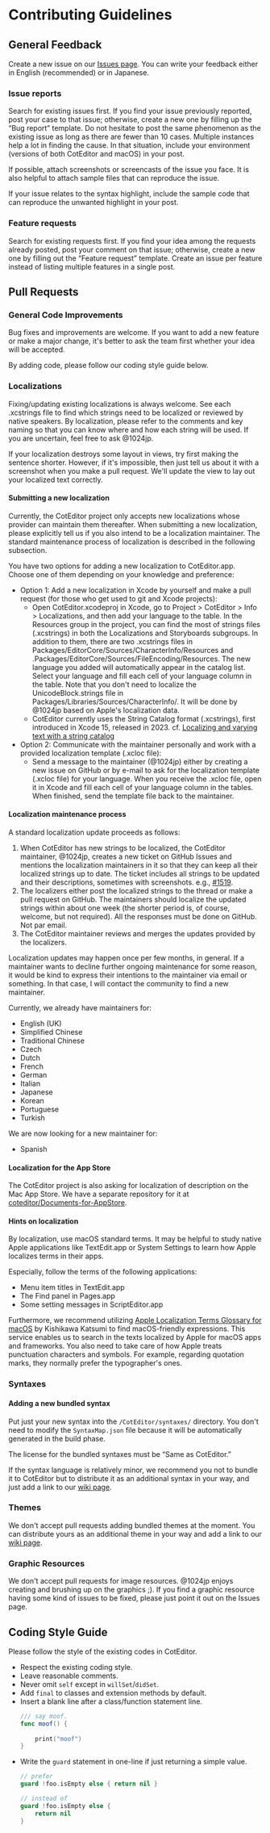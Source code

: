 # Contributing Guidelines

## General Feedback

Create a new issue on our [Issues page](https://github.com/coteditor/CotEditor/issues). You can write your feedback either in English (recommended) or in Japanese.


### Issue reports

Search for existing issues first. If you find your issue previously reported, post your case to that issue; otherwise, create a new one by filling up the “Bug report” template. Do not hesitate to post the same phenomenon as the existing issue as long as there are fewer than 10 cases. Multiple instances help a lot in finding the cause. In that situation, include your environment (versions of both CotEditor and macOS) in your post.

If possible, attach screenshots or screencasts of the issue you face. It is also helpful to attach sample files that can reproduce the issue.

If your issue relates to the syntax highlight, include the sample code that can reproduce the unwanted highlight in your post.


### Feature requests

Search for existing requests first. If you find your idea among the requests already posted, post your comment on that issue; otherwise, create a new one by filling out the “Feature request” template.
Create an issue per feature instead of listing multiple features in a single post.



## Pull Requests

### General Code Improvements

Bug fixes and improvements are welcome. If you want to add a new feature or make a major change, it's better to ask the team first whether your idea will be accepted.

By adding code, please follow our coding style guide below.


### Localizations

Fixing/updating existing localizations is always welcome. See each .xcstrings file to find which strings need to be localized or reviewed by native speakers. By localization, please refer to the comments and key naming so that you can know where and how each string will be used. If you are uncertain, feel free to ask @1024jp.

If your localization destroys some layout in views, try first making the sentence shorter. However, if it's impossible, then just tell us about it with a screenshot when you make a pull request. We'll update the view to lay out your localized text correctly.

#### Submitting a new localization

Currently, the CotEditor project only accepts new localizations whose provider can maintain them thereafter. When submitting a new localization, please explicitly tell us if you also intend to be a localization maintainer. The standard maintenance process of localization is described in the following subsection.

You have two options for adding a new localization to CotEditor.app. Choose one of them depending on your knowledge and preference:

- Option 1: Add a new localization in Xcode by yourself and make a pull request (for those who get used to git and Xcode projects):
    - Open CotEditor.xcodeproj in Xcode, go to Project > CotEditor > Info > Localizations, and then add your language to the table. In the Resources group in the project, you can find the most of strings files (.xcstrings) in both the Localizations and Storyboards subgroups. In addition to them, there are two .xcstrings files in Packages/EditorCore/Sources/CharacterInfo/Resources and .Packages/EditorCore/Sources/FileEncoding/Resources. The new language you added will automatically appear in the catalog list. Select your language and fill each cell of your language column in the table. Note that you don't need to localize the UnicodeBlock.strings file in Packages/Libraries/Sources/CharacterInfo/. It will be done by @1024jp based on Apple's localization data.
    - CotEditor currently uses the String Catalog format (.xcstrings), first introduced in Xcode 15, released in 2023. cf. [Localizing and varying text with a string catalog](https://developer.apple.com/documentation/xcode/localizing-and-varying-text-with-a-string-catalog)
- Option 2: Communicate with the maintainer personally and work with a provided localization template (.xcloc file):
    - Send a message to the maintainer (@1024jp) either by creating a new issue on GitHub or by e-mail to ask for the localization template (.xcloc file) for your language. When you receive the .xcloc file, open it in Xcode and fill each cell of your language column in the tables. When finished, send the template file back to the maintainer.

#### Localization maintenance process

A standard localization update proceeds as follows:

1. When CotEditor has new strings to be localized, the CotEditor maintainer, @1024jp, creates a new ticket on GitHub Issues and mentions the localization maintainers in it so that they can keep all their localized strings up to date. The ticket includes all strings to be updated and their descriptions, sometimes with screenshots. e.g., [#1519](https://github.com/coteditor/CotEditor/issues/1519).
2. The localizers either post the localized strings to the thread or make a pull request on GitHub. The maintainers should localize the updated strings within about one week (the shorter period is, of course, welcome, but not required). All the responses must be done on GitHub. Not par email.
3. The CotEditor maintainer reviews and merges the updates provided by the localizers.

Localization updates may happen once per few months, in general. If a maintainer wants to decline further ongoing maintenance for some reason, it would be kind to express their intentions to the maintainer via email or something. In that case, I will contact the community to find a new maintainer.

Currently, we already have maintainers for:

- English (UK)
- Simplified Chinese
- Traditional Chinese
- Czech
- Dutch
- French
- German
- Italian
- Japanese
- Korean
- Portuguese
- Turkish

We are now looking for a new maintainer for:

- Spanish


#### Localization for the App Store

The CotEditor project is also asking for localization of description on the Mac App Store. We have a separate repository for it at [coteditor/Documents-for-AppStore](https://github.com/coteditor/Documents-for-AppStore).

#### Hints on localization

By localization, use macOS standard terms. It may be helpful to study native Apple applications like TextEdit.app or System Settings to learn how Apple localizes terms in their apps.

Especially, follow the terms of the following applications:

- Menu item titles in TextEdit.app
- The Find panel in Pages.app
- Some setting messages in ScriptEditor.app

Furthermore, we recommend utilizing [Apple Localization Terms Glossary for macOS](https://applelocalization.com/macos) by Kishikawa Katsumi to find macOS-friendly expressions. This service enables us to search in the texts localized by Apple for macOS apps and frameworks.
You also need to take care of how Apple treats punctuation characters and symbols. For example, regarding quotation marks, they normally prefer the typographer's ones.


### Syntaxes

#### Adding a new bundled syntax

Put just your new syntax into the `/CotEditor/syntaxes/` directory. You don't need to modify the `SyntaxMap.json` file because it will be automatically generated in the build phase.

The license for the bundled syntaxes must be “Same as CotEditor.”

If the syntax language is relatively minor, we recommend you not to bundle it to CotEditor but to distribute it as an additional syntax in your way, and just add a link to our [wiki page](https://github.com/coteditor/CotEditor/wiki/Additional-Syntax-Styles).


### Themes

We don't accept pull requests adding bundled themes at the moment. You can distribute yours as an additional theme in your way and add a link to our [wiki page](https://github.com/coteditor/CotEditor/wiki/Additional-Themes).


### Graphic Resources

We don't accept pull requests for image resources. @1024jp enjoys creating and brushing up on the graphics ;). If you find a graphic resource having some kind of issues to be fixed, please just point it out on the Issues page.



## Coding Style Guide

Please follow the style of the existing codes in CotEditor.

- Respect the existing coding style.
- Leave reasonable comments.
- Never omit `self` except in `willSet`/`didSet`.
- Add `final` to classes and extension methods by default.
- Insert a blank line after a class/function statement line.
    ```Swift
    /// say moof.
    func moof() {
        
        print("moof")
    }
    ```
- Write the `guard` statement in one-line if just returning a simple value.
    ```Swift
    // prefer
    guard !foo.isEmpty else { return nil }
    
    // instead of
    guard !foo.isEmpty else {
        return nil
    }
    ```
